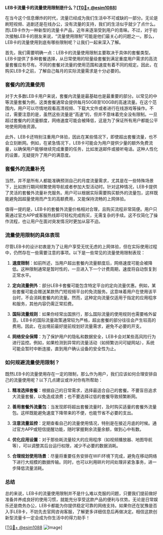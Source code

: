 **LEB卡流量卡的流量使用限制是什么？[[TG💪+ @esim1088](https://t.me/s/esim1088)]**

在当今这个信息爆炸的时代，流量已经成为我们生活中不可或缺的一部分。无论是刷短视频、追剧还是在线办公，没有流量的支持，我们的生活似乎就少了点什么。而LEB卡作为一种新型的流量卡产品，近年来逐渐受到用户的青睐。不过，对于初次接触LEB卡的朋友来说，“流量使用限制”可能是他们最关心的问题之一。那么，LEB卡的流量使用到底有哪些限制呢？让我们一起来深入了解。

首先，我们需要明确一点：LEB卡的流量使用限制主要取决于具体的套餐类型。LEB卡提供了多种套餐选择，从日常使用的轻量级套餐到满足重度用户需求的高流量套餐应有尽有。不同的套餐对流量的使用范围和速度有着不同的规定。因此，在购买LEB卡之前，了解自己每月的实际流量需求是十分必要的。

### 套餐内的流量使用

对于大多数LEB卡用户来说，套餐内流量是最基础也是最重要的部分。以常见的中等流量套餐为例，这类套餐通常会提供每月50GB至100GB的高速流量。在这个范围内，用户可以尽情地观看高清视频、下载大文件或者进行在线游戏等操作。不过，需要注意的是，虽然这些流量是“高速”的，但并不意味着完全没有限制。一旦超过套餐内的流量额度，网络速度可能会被降低，这是为了保证所有用户都能公平地使用网络资源。

此外，LEB卡还特别注重用户体验，因此在某些情况下，即使超出套餐流量，也不会立刻断网。例如，在紧急情况下，LEB卡可能会为用户提供少量的额外免费流量，以确保用户能够继续完成重要的任务，比如发送邮件或接听电话。这种人性化的设置，无疑提升了用户的满意度。

### 套餐外的流量补充

当然，并不是所有人都能准确预测自己的月度流量需求，尤其是在一些特殊场景下，比如旅行期间频繁使用导航或者参加大型活动时。针对这种情况，LEB卡提供了灵活的套餐外流量补充服务。用户可以根据实际需要购买额外的流量包，这样既能避免因超量使用而产生的高额费用，又能保持流畅的上网体验。

值得一提的是，LEB卡的套餐外流量价格相对合理，且购买流程非常简便。用户只需通过官方APP或客服热线即可轻松完成购买，无需复杂的手续。这不仅简化了操作流程，也让用户在面对突发情况时更加从容不迫。

### 流量使用限制的具体表现

尽管LEB卡的设计初衷是为了让用户享受无忧无虑的上网体验，但在实际使用过程中，仍然存在一些需要注意的事项。以下是一些常见的流量使用限制表现：

1. **速度限制**：如前所述，当用户超出套餐内流量额度后，网络速度可能会被降低。这种限制通常是暂时性的，一旦进入下一个计费周期，速度将自动恢复到正常水平。

2. **定向流量例外**：部分LEB卡套餐可能包含特定平台的定向流量优惠。例如，某些套餐可能会赠送某款热门短视频平台的免流服务。这意味着用户在使用该平台时，不会消耗套餐内的流量。然而，这种定向流量仅适用于指定的应用程序和服务，其他内容仍需正常扣费。

3. **国际流量规则**：如果你经常出国旅行，那么国际流量的使用规则也需要格外留意。LEB卡的国际流量政策通常较为严格，超出套餐的部分往往会产生较高的费用。因此，在出境前最好提前规划好流量需求，避免不必要的开支。

4. **网络安全保障**：为了保护用户的隐私和数据安全，LEB卡会对某些高风险行为进行监控。例如，如果检测到异常的流量活动（如频繁访问可疑网站），系统可能会暂时中断连接，直到用户确认设备的安全性为止。

### 如何规避流量使用限制？

既然LEB卡的流量使用存在一定的限制，那么作为用户，我们应该如何合理安排自己的流量使用呢？以下几点建议或许对你有所帮助：

1. **精准选择套餐**：根据自己的日常需求，选择最适合自己的套餐。不要盲目追求大流量套餐，以免造成浪费；也不要选择过低的套餐导致频繁断网。

2. **善用套餐外流量包**：当发现即将超出套餐流量时，及时购买适量的套餐外流量包。这样既能避免速度下降带来的不便，也能节省不必要的支出。

3. **注意流量监控**：定期查看自己的流量使用情况，特别是在接近月底的时候。通过官方APP或短信提醒功能，随时掌握剩余流量余额，做到心中有数。

4. **优化应用设置**：对于那些耗流量较大的应用程序（如视频播放器、地图导航等），可以调整其后台运行权限，减少不必要的数据消耗。

5. **合理规划使用场景**：尽量将重要任务安排在WiFi环境下完成，避免在移动网络下进行大规模的数据传输。同时，也可以利用碎片时间处理非紧急事务，进一步降低流量消耗。

### 总结

总的来说，LEB卡的流量使用限制并不是什么难以克服的问题，只要我们提前做好准备并养成良好的使用习惯，就能充分享受这款产品的便利与优势。无论是日常娱乐还是商务办公，LEB卡都能为你提供稳定可靠的网络支持。如果你还在犹豫是否入手LEB卡，不妨先去官网咨询客服，了解更多详细信息后再做决定。相信这款创新型流量卡一定会成为你生活中的得力助手！

[[TG💪+ @esim1088](https://t.me/s/esim1088) ![Image](https://i.postimg.cc/4NQfJmqS/Snipaste-2025-05-13-00-14-12.png)]
